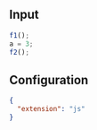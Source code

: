 
## Input
```javascript input
f1();
a = 3;
f2();
```

## Configuration
```json configuration
{
  "extension": "js"
}
```
